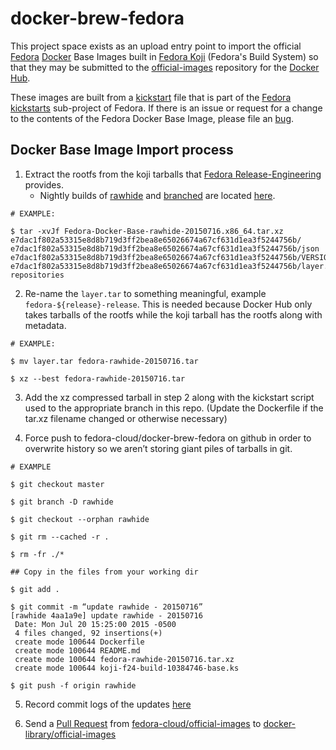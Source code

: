 docker-brew-fedora
==================

This project space exists as an upload entry point to import the official
[Fedora](https://getfedora.org/) [Docker](https://www.docker.com/)
Base Images built in [Fedora Koji](http://koji.fedoraproject.org/koji/)
(Fedora's Build System) so that they may be submitted to the
[official-images](https://github.com/docker-library/official-images) repository
for the [Docker Hub](https://hub.docker.com/).

These images are built from a [kickstart](https://github.com/rhinstaller/pykickstart/blob/master/docs/kickstart-docs.rst)
file that is part of the [Fedora
kickstarts](https://pagure.io/fedora-kickstarts) sub-project of Fedora. If there
is an issue or request for a change to the contents of the Fedora Docker Base
Image, please file an
[bug](https://bugzilla.redhat.com/enter_bug.cgi?product=Fedora&component=spin-kickstarts).

Docker Base Image Import process
--------------------------------

1. Extract the rootfs from the koji tarballs that
   [Fedora Release-Engineering](https://fedoraproject.org/wiki/ReleaseEngineering)
   provides.
   * Nightly builds of [rawhide](https://fedoraproject.org/wiki/Releases/Rawhide)
   and
   [branched](https://fedoraproject.org/wiki/Releases/Branched)
   are located
   [here](http://koji.fedoraproject.org/koji/tasks?start=0&state=all&view=tree&method=image&order=-id).

```
# EXAMPLE:

$ tar -xvJf Fedora-Docker-Base-rawhide-20150716.x86_64.tar.xz
e7dac1f802a53315e8d8b719d3ff2bea8e65026674a67cf631d1ea3f5244756b/
e7dac1f802a53315e8d8b719d3ff2bea8e65026674a67cf631d1ea3f5244756b/json
e7dac1f802a53315e8d8b719d3ff2bea8e65026674a67cf631d1ea3f5244756b/VERSION
e7dac1f802a53315e8d8b719d3ff2bea8e65026674a67cf631d1ea3f5244756b/layer.tar
repositories
```

2. Re-name the `layer.tar` to something meaningful, example
   `fedora-${release}-release`. This is needed because Docker Hub only takes
   tarballs of the rootfs while the koji tarball has the rootfs along with
   metadata.

```
# EXAMPLE:

$ mv layer.tar fedora-rawhide-20150716.tar

$ xz --best fedora-rawhide-20150716.tar
```

3. Add the xz compressed tarball in step 2 along with the kickstart script
   used to the appropriate branch in this repo. (Update the Dockerfile if the
   tar.xz filename changed or otherwise necessary)

4. Force push to fedora-cloud/docker-brew-fedora on github in order to overwrite
   history so we aren’t storing giant piles of tarballs in git.

```
# EXAMPLE

$ git checkout master

$ git branch -D rawhide

$ git checkout --orphan rawhide

$ git rm --cached -r .

$ rm -fr ./*

## Copy in the files from your working dir

$ git add .

$ git commit -m “update rawhide - 20150716”
[rawhide 4aa1a9e] update rawhide - 20150716
 Date: Mon Jul 20 15:25:00 2015 -0500
 4 files changed, 92 insertions(+)
 create mode 100644 Dockerfile
 create mode 100644 README.md
 create mode 100644 fedora-rawhide-20150716.tar.xz
 create mode 100644 koji-f24-build-10384746-base.ks

$ git push -f origin rawhide
```

5. Record commit logs of the updates
   [here](https://github.com/fedora-cloud/official-images/blob/master/library/fedora)

6. Send a [Pull Request](https://help.github.com/articles/using-pull-requests/)
   from
   [fedora-cloud/official-images](https://github.com/fedora-cloud/official-images)
   to
   [docker-library/official-images](https://github.com/docker-library/official-images/)
